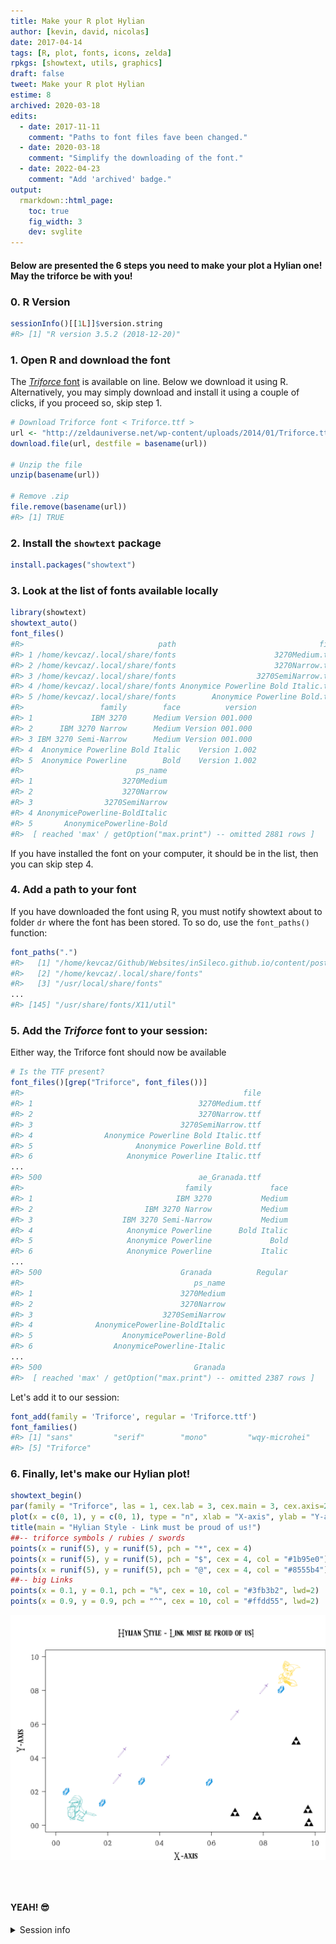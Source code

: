 ```yaml
---
title: Make your R plot Hylian
author: [kevin, david, nicolas]
date: 2017-04-14
tags: [R, plot, fonts, icons, zelda]
rpkgs: [showtext, utils, graphics]
draft: false
tweet: Make your R plot Hylian
estime: 8
archived: 2020-03-18
edits:
  - date: 2017-11-11
    comment: "Paths to font files fave been changed."
  - date: 2020-03-18
    comment: "Simplify the downloading of the font."
  - date: 2022-04-23
    comment: "Add 'archived' badge."
output:
  rmarkdown::html_page:
    toc: true
    fig_width: 3
    dev: svglite
---
```




#### Below are presented the 6 steps you need to make your plot a Hylian one! **May the triforce be with you**!

### 0. R Version


```r
sessionInfo()[[1L]]$version.string
#R> [1] "R version 3.5.2 (2018-12-20)"
```


### 1. Open R and download the font

The [*Triforce* font](https://zeldauniverse.net/media/fonts/) is available on line.
Below we download it using R. Alternatively, you may simply download and install
it using a couple of clicks, if you proceed so, skip step 1.




```r
# Download Triforce font < Triforce.ttf >
url <- "http://zeldauniverse.net/wp-content/uploads/2014/01/Triforce.ttf_.zip"
download.file(url, destfile = basename(url))

# Unzip the file
unzip(basename(url))

# Remove .zip
file.remove(basename(url))
#R> [1] TRUE
```

### 2. Install the `showtext` package


```r
install.packages("showtext")
```

### 3. Look at the list of fonts available locally


```r
library(showtext)
showtext_auto()
font_files()
#R>                              path                                file
#R> 1 /home/kevcaz/.local/share/fonts                      3270Medium.ttf
#R> 2 /home/kevcaz/.local/share/fonts                      3270Narrow.ttf
#R> 3 /home/kevcaz/.local/share/fonts                  3270SemiNarrow.ttf
#R> 4 /home/kevcaz/.local/share/fonts Anonymice Powerline Bold Italic.ttf
#R> 5 /home/kevcaz/.local/share/fonts        Anonymice Powerline Bold.ttf
#R>                 family        face          version
#R> 1             IBM 3270      Medium Version 001.000
#R> 2      IBM 3270 Narrow      Medium Version 001.000
#R> 3 IBM 3270 Semi-Narrow      Medium Version 001.000
#R> 4  Anonymice Powerline Bold Italic    Version 1.002
#R> 5  Anonymice Powerline        Bold    Version 1.002
#R>                         ps_name
#R> 1                    3270Medium
#R> 2                    3270Narrow
#R> 3                3270SemiNarrow
#R> 4 AnonymicePowerline-BoldItalic
#R> 5       AnonymicePowerline-Bold
#R>  [ reached 'max' / getOption("max.print") -- omitted 2881 rows ]
```

If you have installed the font on your computer, it should be in the list,
then you can skip step 4.


### 4. Add a path to your font

If you have downloaded the font using R, you must notify showtext about to
folder `dr` where the font has been stored. To so do, use the `font_paths()`
function:


```r
font_paths(".")
#R>   [1] "/home/kevcaz/Github/Websites/inSileco.github.io/content/post/archived/hylianStyle"
#R>   [2] "/home/kevcaz/.local/share/fonts"                                                  
#R>   [3] "/usr/local/share/fonts"                                                           
...                                                     
#R> [145] "/usr/share/fonts/X11/util"
```

### 5. Add the *Triforce* font to your session:


Either way, the Triforce font should now be available


```r
# Is the TTF present?
font_files()[grep("Triforce", font_files())]
#R>                                                 file
#R> 1                                     3270Medium.ttf
#R> 2                                     3270Narrow.ttf
#R> 3                                 3270SemiNarrow.ttf
#R> 4                Anonymice Powerline Bold Italic.ttf
#R> 5                       Anonymice Powerline Bold.ttf
#R> 6                     Anonymice Powerline Italic.ttf
...
#R> 500                                   ae_Granada.ttf
#R>                                    family             face
#R> 1                                IBM 3270           Medium
#R> 2                         IBM 3270 Narrow           Medium
#R> 3                    IBM 3270 Semi-Narrow           Medium
#R> 4                     Anonymice Powerline      Bold Italic
#R> 5                     Anonymice Powerline             Bold
#R> 6                     Anonymice Powerline           Italic
...
#R> 500                               Granada          Regular
#R>                                      ps_name
#R> 1                                 3270Medium
#R> 2                                 3270Narrow
#R> 3                             3270SemiNarrow
#R> 4              AnonymicePowerline-BoldItalic
#R> 5                    AnonymicePowerline-Bold
#R> 6                  AnonymicePowerline-Italic
...
#R> 500                                  Granada
#R>  [ reached 'max' / getOption("max.print") -- omitted 2387 rows ]
```

Let's add it to our session:


```r
font_add(family = 'Triforce', regular = 'Triforce.ttf')
font_families()
#R> [1] "sans"         "serif"        "mono"         "wqy-microhei"
#R> [5] "Triforce"
```

### 6. Finally, let's make our Hylian plot!


```r
showtext_begin()
par(family = "Triforce", las = 1, cex.lab = 3, cex.main = 3, cex.axis=2, mar = c(4, 5, 5, 0))
plot(x = c(0, 1), y = c(0, 1), type = "n", xlab = "X-axis", ylab = "Y-axis")
title(main = "Hylian Style - Link must be proud of us!")
##-- triforce symbols / rubies / swords
points(x = runif(5), y = runif(5), pch = "*", cex = 4)
points(x = runif(5), y = runif(5), pch = "$", cex = 4, col = "#1b95e0")
points(x = runif(5), y = runif(5), pch = "@", cex = 4, col = "#8555b4")
##-- big Links
points(x = 0.1, y = 0.1, pch = "%", cex = 10, col = "#3fb3b2", lwd=2)
points(x = 0.9, y = 0.9, pch = "^", cex = 10, col = "#ffdd55", lwd=2)
```

<img src="hylian_plot.png" width="864" style="display: block; margin: auto;" />

<br><br>

#### YEAH! :sunglasses:

<details>
<summary> Session info <i class="fa fa-cogs" aria-hidden="true"></i> </summary>

```r
sessionInfo()
#R> R version 3.5.2 (2018-12-20)
#R> Platform: x86_64-pc-linux-gnu (64-bit)
#R> Running under: Debian GNU/Linux buster/sid
#R>
#R> Matrix products: default
#R> BLAS: /usr/lib/x86_64-linux-gnu/openblas/libblas.so.3
#R> LAPACK: /usr/lib/x86_64-linux-gnu/libopenblasp-r0.3.5.so
#R>
#R> locale:
#R>  [1] LC_CTYPE=en_US.UTF-8       LC_NUMERIC=C              
#R>  [3] LC_TIME=en_US.UTF-8        LC_COLLATE=en_US.UTF-8    
#R>  [5] LC_MONETARY=en_US.UTF-8    LC_MESSAGES=en_US.UTF-8   
#R>  [7] LC_PAPER=en_US.UTF-8       LC_NAME=C                 
#R>  [9] LC_ADDRESS=C               LC_TELEPHONE=C            
#R> [11] LC_MEASUREMENT=en_US.UTF-8 LC_IDENTIFICATION=C       
#R>
#R> attached base packages:
#R> [1] stats     graphics  grDevices datasets  utils     methods   base     
#R>
#R> other attached packages:
#R> [1] showtext_0.6   showtextdb_2.0 sysfonts_0.8   usethis_1.4.0
#R> [5] devtools_2.0.2
#R>
#R> loaded via a namespace (and not attached):
#R>  [1] Rcpp_1.0.0        knitr_1.22        magrittr_1.5     
#R>  [4] pkgload_1.0.2     R6_2.4.0          rlang_0.3.1      
#R>  [7] stringr_1.4.0     tools_3.5.2       pkgbuild_1.0.2   
#R> [10] xfun_0.5          sessioninfo_1.1.1 cli_1.0.1        
#R> [13] withr_2.1.2       htmltools_0.3.6   remotes_2.0.2    
#R> [16] yaml_2.2.0        assertthat_0.2.0  rprojroot_1.3-2  
#R> [19] digest_0.6.18     bookdown_0.9.2    crayon_1.3.4     
#R> [22] processx_3.2.1    callr_3.1.1       fs_1.2.6         
#R> [25] ps_1.3.0          testthat_2.0.1    memoise_1.1.0    
#R> [28] glue_1.3.0        evaluate_0.13     rmarkdown_1.12   
#R> [31] blogdown_0.11     stringi_1.4.3     compiler_3.5.2   
#R> [34] desc_1.2.0        backports_1.1.3   prettyunits_1.0.2
```
</details>
